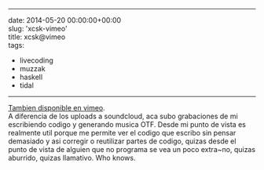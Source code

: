 
---
date: 2014-05-20 00:00:00+00:00  
slug: 'xcsk-vimeo'  
title: xcsk@vimeo  
tags:  
- livecoding  
- muzzak  
- haskell  
- tidal  

---
  
[Tambien disponible en vimeo](https://vimeo.com/xiqi).  
A diferencia de los uploads a soundcloud, aca subo grabaciones de mi escribiendo codigo y generando musica OTF. Desde mi punto de vista es realmente util porque me permite ver el codigo que escribo sin pensar demasiado y asi corregir o reutilizar partes de codigo, quizas desde el punto de vista de alguien que no programa se vea un poco extra~no, quizas aburrido, quizas llamativo. Who knows.  

